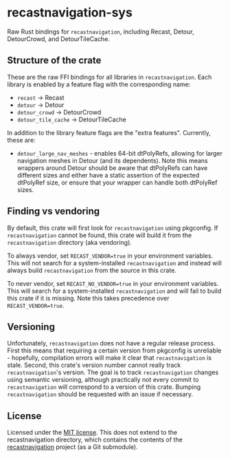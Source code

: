 # recastnavigation-sys

Raw Rust bindings for `recastnavigation`, including Recast, Detour, DetourCrowd, and DetourTileCache.

## Structure of the crate

These are the raw FFI bindings for all libraries in `recastnavigation`. Each library is enabled by a feature flag with the corresponding name:

* `recast` -> Recast
* `detour` -> Detour
* `detour_crowd` -> DetourCrowd
* `detour_tile_cache` -> DetourTileCache

In addition to the library feature flags are the "extra features". Currently, these are:

* `detour_large_nav_meshes` - enables 64-bit dtPolyRefs, allowing for larger navigation meshes in Detour (and its dependents). Note this means wrappers around Detour should be aware that dtPolyRefs can have different sizes and either have a static assertion of the expected dtPolyRef size, or ensure that your wrapper can handle both dtPolyRef sizes.

## Finding vs vendoring

By default, this crate will first look for `recastnavigation` using pkgconfig. If `recastnavigation` cannot be found, this crate will build it from the `recastnavigation` directory (aka vendoring).

To always vendor, set `RECAST_VENDOR=true` in your environment variables. This will not search for a system-installed `recastnavigation` and instead will always build `recastnavigation` from the source in this crate.

To never vendor, set `RECAST_NO_VENDOR=true` in your environment variables. This will search for a system-installed `recastnavigation` and will fail to build this crate if it is missing. Note this takes precedence over `RECAST_VENDOR=true`.

## Versioning

Unfortunately, `recastnavigation` does not have a regular release process. First this means that requiring a certain version from pkgconfig is unreliable - hopefully, compilation errors will make it clear that `recastnavigation` is stale. Second, this crate's version number cannot really track `recastnavigation`'s version. The goal is to track `recastnavigation` changes using semantic versioning, although practically not every commit to `recastnavigation` will correspond to a version of this crate. Bumping `recastnavigation` should be requested with an issue if necessary.

## License

Licensed under the [MIT license](LICENSE). This does not extend to the recastnavigation directory, which contains the contents of the [recastnavigation](https://github.com/recastnavigation/recastnavigation) project (as a Git submodule).
